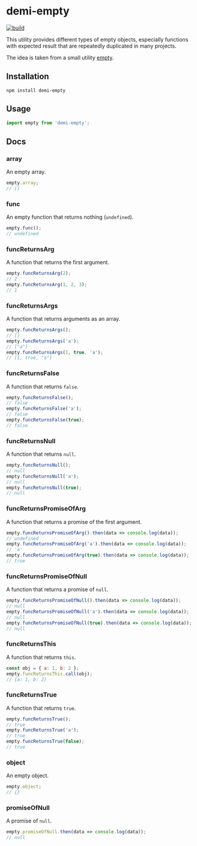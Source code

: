 # demi-empty

[![build](https://github.com/MikhailTSE/demi-empty/workflows/test/badge.svg)](https://github.com/MikhailTSE/demi-empty)

This utility provides different types of empty objects, especially functions with expected result that are repeatedly duplicated in many projects.

The idea is taken from a small utility [empty](https://github.com/iclanzan/empty).

## Installation

```
npm install demi-empty
```

## Usage

```javascript
import empty from 'demi-empty';
```

## Docs

### array

An empty array.

```javascript
empty.array;
// []
```

### func

An empty function that returns nothing (`undefined`).

```javascript
empty.func();
// undefined
```

### funcReturnsArg

A function that returns the first argument.

```javascript
empty.funcReturnsArg(2);
// 2
empty.funcReturnsArg(1, 2, 3);
// 1
```

### funcReturnsArgs

A function that returns arguments as an array.

```javascript
empty.funcReturnsArgs();
// []
empty.funcReturnsArgs('a');
// ["a"]
empty.funcReturnsArgs(1, true, 'a');
// [1, true, "a"]
```

### funcReturnsFalse

A function that returns `false`.

```javascript
empty.funcReturnsFalse();
// false
empty.funcReturnsFalse('a');
// false
empty.funcReturnsFalse(true);
// false
```

### funcReturnsNull

A function that returns `null`.

```javascript
empty.funcReturnsNull();
// null
empty.funcReturnsNull('a');
// null
empty.funcReturnsNull(true);
// null
```

### funcReturnsPromiseOfArg

A function that returns a promise of the first argument.

```javascript
empty.funcReturnsPromiseOfArg().then(data => console.log(data));
// undefined
empty.funcReturnsPromiseOfArg('a').then(data => console.log(data));
// 'a'
empty.funcReturnsPromiseOfArg(true).then(data => console.log(data));
// true
```

### funcReturnsPromiseOfNull

A function that returns a promise of `null`.

```javascript
empty.funcReturnsPromiseOfNull().then(data => console.log(data));
// null
empty.funcReturnsPromiseOfNull('a').then(data => console.log(data));
// null
empty.funcReturnsPromiseOfNull(true).then(data => console.log(data));
// null
```

### funcReturnsThis

A function that returns `this`.

```javascript
const obj = { a: 1, b: 2 };
empty.funcReturnsThis.call(obj);
// {a: 1, b: 2}
```

### funcReturnsTrue

A function that returns `true`.

```javascript
empty.funcReturnsTrue();
// true
empty.funcReturnsTrue('a');
// true
empty.funcReturnsTrue(false);
// true
```

### object

An empty object.

```javascript
empty.object;
// {}
```

### promiseOfNull

A promise of `null`.

```javascript
empty.promiseOfNull.then(data => console.log(data));
// null
```